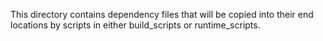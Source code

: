 This directory contains dependency files that will be copied into their end locations by scripts in either build_scripts or runtime_scripts.
